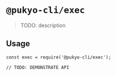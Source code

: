 # `@pukyo-cli/exec`

> TODO: description

## Usage

```
const exec = require('@pukyo-cli/exec');

// TODO: DEMONSTRATE API
```
